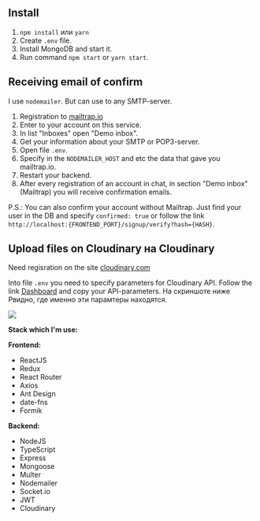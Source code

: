 ## Install

1. `npm install` или `yarn`
2. Create `.env` file.
3. Install MongoDB and start it.
4. Run command `npm start` or `yarn start`.

## Receiving email of confirm

I use `nodemailer`. But can use to any SMTP-server.

1. Registration to [mailtrap.io](https://mailtrap.io)
2. Enter to your account on this service.
3. In list "Inboxes" open "Demo inbox".
4. Get your information about your SMTP or POP3-server.
5. Open file `.env`.
6. Specify in the `NODEMAILER_HOST` and etc the data that gave you mailtrap.io.
7. Restart your backend.
8. After every registration of an account in chat, in section "Demo inbox" (Mailtrap) you will receive confirmation emails.

P.S.: You can also confirm your account without Mailtrap. Just find your user in the DB and specify `confirmed: true` or follow the link `http://localhost:{FRONTEND_PORT}/signup/verify?hash={HASH}`.

## Upload files on Cloudinary на Cloudinary

Need regisration on the site [cloudinary.com](https://cloudinary.com/)

Into file `.env` you need to specify parameters for Cloudinary API. Follow the link [Dashboard](https://cloudinary.com/console) and copy your API-parameters. На скриншоте ниже Pвидно, где именно эти парамтеры находятся.

![](https://image.prntscr.com/image/XOvt2ponRbKQyWUiSoI5vw.png)

**Stack which I'm use:**

**Frontend:**

-   ReactJS
-   Redux
-   React Router
-   Axios
-   Ant Design
-   date-fns
-   Formik

**Backend:**

-   NodeJS
-   TypeScript
-   Express
-   Mongoose
-   Multer
-   Nodemailer
-   Socket.io
-   JWT
-   Cloudinary
